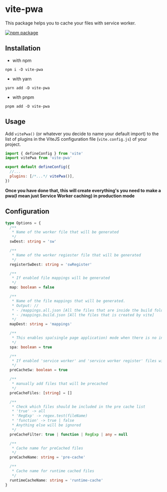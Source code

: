 # vite-pwa

This package helps you to cache your files with service worker.

<a href="https://npmjs.com/package/vite-pwa">
  <img src="https://img.shields.io/npm/v/vite-pwa" alt="npm package"> 
</a>

## Installation

- with npm

```shell
npm i -D vite-pwa
```

- with yarn

```shell
yarn add -D vite-pwa
```

- with pnpm

```shell
pnpm add -D vite-pwa
```

## Usage

Add `vitePwa()` (or whatever you decide to name your default import) to the list of plugins in the ViteJS configuration file (`vite.config.js`) of your project.

```js
import { defineConfig } from 'vite'
import vitePwa from 'vite-pwa'

export default defineConfig({
  //...
  plugins: [/*...*/ vitePwa()],
})
```

**Once you have done that, this will create everything's you need to make a pwa(I mean just Service Worker caching) in production mode**

## Configuration

```ts
type Options = {
  /**
   * Name of the worker file that will be generated
   */
  swDest: string = 'sw'

  /**
   * Name of the worker regiester file that will be generated
   */
  registerSwDest: string = 'swRegister'

  /**
   * If enabled file mappings will be generated
   */
  map: boolean = false

  /**
   * Name of the file mappings that will be generated.
   * Output: //
   * - /mappings.all.json [All the files that are inside the build folder]
   * - /mappings.build.json [All the files that is created by vite]
   */
  mapDest: string = 'mappings'

  /**
   * This enables spa(single page application) mode when there is no internet. All the requests will redirected to '/'
   */
  spa: boolean = true

  /**
   * If enabled 'service worker' and 'service worker register' files will be included in the pre-cache
   */
  preCacheSw: boolean = true

  /**
   * manually add files that will be precached
   */
  preCacheFiles: [string] = []

  /**
   * Check which files should be included in the pre cache list
   * 'true' -> all
   * 'RegExp' -> regex.test(fileName)
   * 'function' -> true | false
   * Anything else will be ignored
   */
  preCacheFilter: true | function | RegExp | any = null

  /**
   * Cache name for preCached files
   */
  preCacheName: string = 'pre-cache'

  /**
   * Cache name for runtime cached files
   */
  runtimeCacheName: string = 'runtime-cache'
}
```
